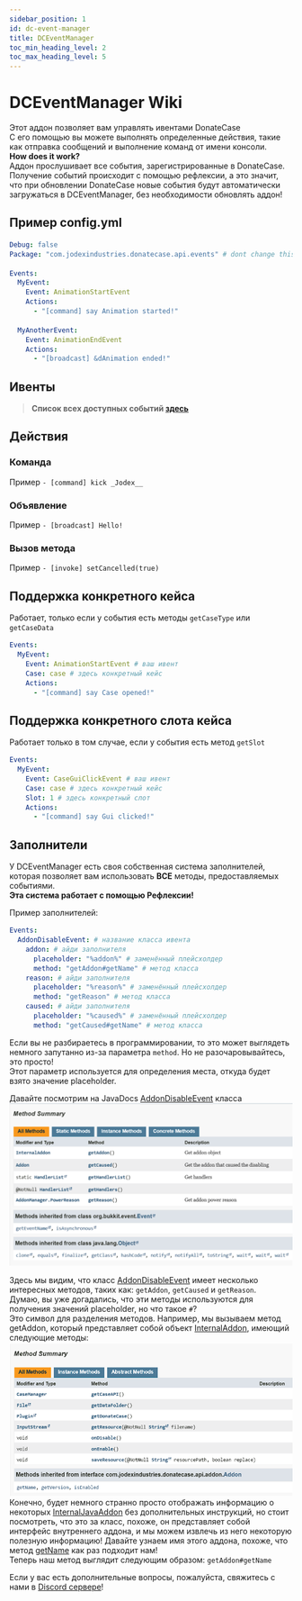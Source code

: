 ```yaml
---
sidebar_position: 1
id: dc-event-manager
title: DCEventManager
toc_min_heading_level: 2
toc_max_heading_level: 5
---
```


# DCEventManager Wiki
Этот аддон позволяет вам управлять ивентами DonateCase</br>
С его помощью вы можете выполнять определенные действия, такие как отправка сообщений и выполнение команд от имени консоли. </br>
**How does it work?</br>**
Аддон прослушивает все события, зарегистрированные в DonateCase.
Получение событий происходит с помощью рефлексии, а это значит, что при обновлении DonateCase новые события будут автоматически загружаться в DCEventManager, без необходимости обновлять аддон! </br>

## Пример config.yml
```yml
Debug: false
Package: "com.jodexindustries.donatecase.api.events" # dont change this

Events:
  MyEvent:
    Event: AnimationStartEvent
    Actions:
      - "[command] say Animation started!"

  MyAnotherEvent:
    Event: AnimationEndEvent
    Actions:
      - "[broadcast] &dAnimation ended!"
```

## Ивенты
> **Список всех доступных событий [здесь](https://repo.jodexindustries.xyz/javadoc/releases/com/jodexindustries/donatecase/DonateCaseAPI/latest/.cache/unpack/com/jodexindustries/donatecase/api/events/package-summary.html)** </br>

## Действия
### Команда
Пример
`- [command] kick _Jodex__`
### Объявление
Пример
`- [broadcast] Hello!`
### Вызов метода
Пример
`- [invoke] setCancelled(true)`

## Поддержка конкретного кейса
Работает, только если у события есть методы `getCaseType` или `getCaseData`
```yaml
Events:
  MyEvent:
    Event: AnimationStartEvent # ваш ивент
    Case: case # здесь конкретный кейс
    Actions:
      - "[command] say Case opened!"
```

## Поддержка конкретного слота кейса
Работает только в том случае, если у события есть метод `getSlot`
```yaml
Events:
  MyEvent:
    Event: CaseGuiClickEvent # ваш ивент
    Case: case # здесь конкретный кейс
    Slot: 1 # здесь конкретный слот
    Actions:
      - "[command] say Gui clicked!"
```

## Заполнители
У DCEventManager есть своя собственная система заполнителей, которая позволяет вам использовать **ВСЕ** методы, предоставляемых событиями.</br>
**Эта система работает с помощью Рефлексии!**</br>

Пример заполнителей:
```yaml
Events:
  AddonDisableEvent: # название класса ивента
    addon: # айди заполнителя
      placeholder: "%addon%" # заменённый плейсхолдер
      method: "getAddon#getName" # метод класса
    reason: # айди заполнителя
      placeholder: "%reason%" # заменённый плейсхолдер
      method: "getReason" # метод класса
    caused: # айди заполнителя
      placeholder: "%caused%" # заменённый плейсхолдер
      method: "getCaused#getName" # метод класса
```

Если вы не разбираетесь в программировании, то это может выглядеть немного запутанно из-за параметра `method`.
Но не разочаровывайтесь, это просто! </br>
Этот параметр используется для определения места, откуда будет взято значение placeholder. </br>

Давайте посмотрим на JavaDocs [AddonDisableEvent](https://repo.jodexindustries.xyz/javadoc/releases/com/jodexindustries/donatecase/DonateCaseAPI/latest/.cache/unpack/com/jodexindustries/donatecase/api/events/AddonDisableEvent.html#method-summary) класса</br>
![img.png](../assets/jd.png)

Здесь мы видим, что класс [AddonDisableEvent](https://repo.jodexindustries.xyz/javadoc/releases/com/jodexindustries/donatecase/DonateCaseAPI/latest/.cache/unpack/com/jodexindustries/donatecase/api/addon/internal/InternalAddon.html#method-summary) имеет несколько интересных методов, таких как: `getAddon`, `getCaused` и `getReason`. </br>
Думаю, вы уже догадались, что эти методы используются для получения значений placeholder, но что такое `#`? </br>
Это символ для разделения методов. Например, мы вызываем метод getAddon, который представляет собой объект [InternalAddon](https://repo.jodexindustries.xyz/javadoc/releases/com/jodexindustries/donatecase/DonateCaseAPI/latest/.cache/unpack/com/jodexindustries/donatecase/api/addon/internal/InternalAddon.html#method-summary), имеющий следующие методы:
![img.png](../assets/addon.png)
Конечно, будет немного странно просто отображать информацию о некоторых [InternalJavaAddon](https://repo.jodexindustries.xyz/javadoc/releases/com/jodexindustries/donatecase/DonateCaseAPI/latest/.cache/unpack/com/jodexindustries/donatecase/api/addon/internal/InternalAddon.html#method-summary) без дополнительных инструкций, но стоит посмотреть, что это за класс, похоже, он представляет собой интерфейс внутреннего аддона, и мы можем извлечь из него некоторую полезную информацию! Давайте узнаем имя этого аддона, похоже, что метод [getName](https://repo.jodexindustries.xyz/javadoc/releases/com/jodexindustries/donatecase/DonateCaseAPI/latest/.cache/unpack/com/jodexindustries/donatecase/api/addon/Addon.html#getName()) как раз подходит нам! </br>
Теперь наш метод выглядит следующим образом: `getAddon#getName`</br>

Если у вас есть дополнительные вопросы, пожалуйста, свяжитесь с нами в [Discord сервере](https://discord.gg/2syNtcKcgR)!